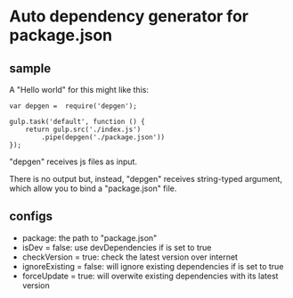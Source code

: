 # Auto dependency generator for package.json


## sample

A "Hello world" for this might like this:

    var depgen =  require('depgen');

    gulp.task('default', function () {
        return gulp.src('./index.js')
            .pipe(depgen('./package.json'))
    });

"depgen" receives js files as input. 

There is no output but, instead, "depgen" receives string-typed argument, which allow you to bind a "package.json" file.

## configs

* package: the path to "package.json"
* isDev = false: use devDependencies if is set to true
* checkVersion = true: check the latest version over internet
* ignoreExisting = false: will ignore existing dependencies if is set to true
* forceUpdate = true: will overwite existing dependencies with its latest version
